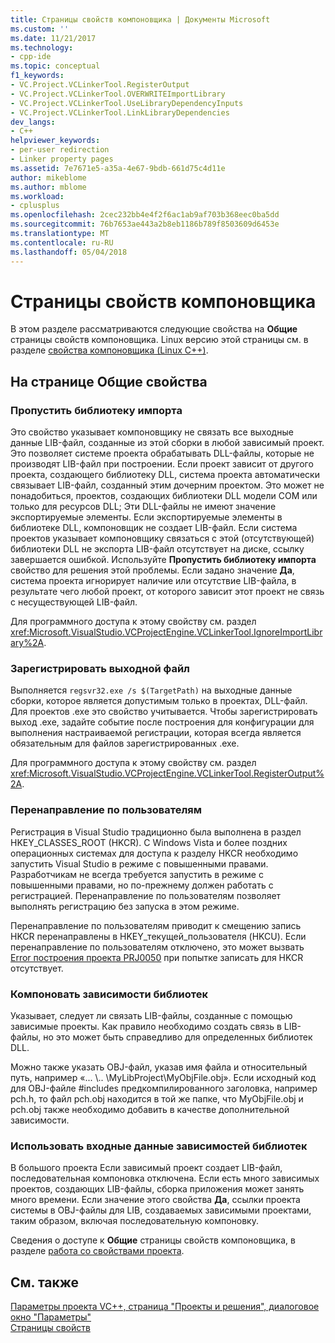 ```yaml
---
title: Страницы свойств компоновщика | Документы Microsoft
ms.custom: ''
ms.date: 11/21/2017
ms.technology:
- cpp-ide
ms.topic: conceptual
f1_keywords:
- VC.Project.VCLinkerTool.RegisterOutput
- VC.Project.VCLinkerTool.OVERWRITEImportLibrary
- VC.Project.VCLinkerTool.UseLibraryDependencyInputs
- VC.Project.VCLinkerTool.LinkLibraryDependencies
dev_langs:
- C++
helpviewer_keywords:
- per-user redirection
- Linker property pages
ms.assetid: 7e7671e5-a35a-4e67-9bdb-661d75c4d11e
author: mikeblome
ms.author: mblome
ms.workload:
- cplusplus
ms.openlocfilehash: 2cec232bb4e4f2f6ac1ab9af703b368eec0ba5dd
ms.sourcegitcommit: 76b7653ae443a2b8eb1186b789f8503609d6453e
ms.translationtype: MT
ms.contentlocale: ru-RU
ms.lasthandoff: 05/04/2018
---
```

# <a name="linker-property-pages"></a>Страницы свойств компоновщика

В этом разделе рассматриваются следующие свойства на **Общие** страницы свойств компоновщика. Linux версию этой страницы см. в разделе [свойства компоновщика (Linux C++)](../linux/prop-pages/linker-linux.md).

## <a name="general-page-properties"></a>На странице Общие свойства

### <a name="ignore-import-library"></a>Пропустить библиотеку импорта

Это свойство указывает компоновщику не связать все выходные данные LIB-файл, созданные из этой сборки в любой зависимый проект. Это позволяет системе проекта обрабатывать DLL-файлы, которые не производят LIB-файл при построении. Если проект зависит от другого проекта, создающего библиотеку DLL, система проекта автоматически связывает LIB-файл, созданный этим дочерним проектом. Это может не понадобиться, проектов, создающих библиотеки DLL модели COM или только для ресурсов DLL; Эти DLL-файлы не имеют значение экспортируемые элементы. Если экспортируемые элементы в библиотеке DLL, компоновщик не создает LIB-файл. Если система проектов указывает компоновщику связаться с этой (отсутствующей) библиотеки DLL не экспорта LIB-файл отсутствует на диске, ссылку завершается ошибкой. Используйте **Пропустить библиотеку импорта** свойство для решения этой проблемы. Если задано значение **Да**, система проекта игнорирует наличие или отсутствие LIB-файла, в результате чего любой проект, от которого зависит этот проект не связь с несуществующей LIB-файл.

Для программного доступа к этому свойству см. раздел <xref:Microsoft.VisualStudio.VCProjectEngine.VCLinkerTool.IgnoreImportLibrary%2A>.

### <a name="register-output"></a>Зарегистрировать выходной файл

Выполняется `regsvr32.exe /s $(TargetPath)` на выходные данные сборки, которое является допустимым только в проектах, DLL-файл. Для проектов .exe это свойство учитывается. Чтобы зарегистрировать выход .exe, задайте событие после построения для конфигурации для выполнения настраиваемой регистрации, которая всегда является обязательным для файлов зарегистрированных .exe.

Для программного доступа к этому свойству см. раздел <xref:Microsoft.VisualStudio.VCProjectEngine.VCLinkerTool.RegisterOutput%2A>.

### <a name="per-user-redirection"></a>Перенаправление по пользователям

Регистрация в Visual Studio традиционно была выполнена в раздел HKEY_CLASSES_ROOT (HKCR). С Windows Vista и более поздних операционных системах для доступа к разделу HKCR необходимо запустить Visual Studio в режиме с повышенными правами. Разработчикам не всегда требуется запустить в режиме с повышенными правами, но по-прежнему должен работать с регистрацией. Перенаправление по пользователям позволяет выполнять регистрацию без запуска в этом режиме.

Перенаправление по пользователям приводит к смещению запись HKCR перенаправлены в HKEY\_текущей\_пользователя (HKCU). Если перенаправление по пользователям отключено, это может вызвать [Error построения проекта PRJ0050](../error-messages/tool-errors/project-build-error-prj0050.md) при попытке записать для HKCR отсутствует.

### <a name="link-library-dependencies"></a>Компоновать зависимости библиотек

Указывает, следует ли связать LIB-файлы, созданные с помощью зависимые проекты. Как правило необходимо создать связь в LIB-файлы, но это может быть справедливо для определенных библиотек DLL.

Можно также указать OBJ-файл, указав имя файла и относительный путь, например «... \\.. \MyLibProject\MyObjFile.obj». Если исходный код для OBJ-файле #includes предкомпилированного заголовка, например pch.h, то файл pch.obj находится в той же папке, что MyObjFile.obj и pch.obj также необходимо добавить в качестве дополнительной зависимости.

### <a name="use-library-dependency-inputs"></a>Использовать входные данные зависимостей библиотек

В большого проекта Если зависимый проект создает LIB-файл, последовательная компоновка отключена. Если есть много зависимых проектов, создающих LIB-файлы, сборка приложения может занять много времени. Если значение этого свойства **Да**, ссылки проекта системы в OBJ-файлы для LIB, создаваемых зависимыми проектами, таким образом, включая последовательную компоновку.

Сведения о доступе к **Общие** страницы свойств компоновщика, в разделе [работа со свойствами проекта](../ide/working-with-project-properties.md).

## <a name="see-also"></a>См. также

[Параметры проекта VC++, страница "Проекты и решения", диалоговое окно "Параметры"](/visualstudio/ide/reference/vcpp-project-settings-projects-and-solutions-options-dialog-box)  
[Страницы свойств](../ide/property-pages-visual-cpp.md)  